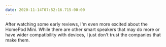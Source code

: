 ```yaml
---
date: 2020-11-14T07:52:16.715-00:00
---
```

After watching some early reviews, I'm even more excited about the HomePod Mini. While there are other smart speakers that may do more or have wider compatibility with devices, I just don't trust the companies that make them.
